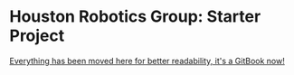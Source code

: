 # Houston Robotics Group: Starter Project
[Everything has been moved here for better readability, it's a GitBook now!](https://gurjindertoor.gitbook.io/hrg-starter-project)
